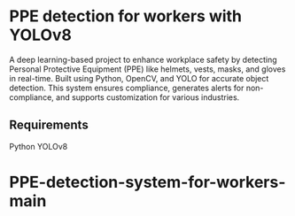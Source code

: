 # PPE detection for workers with YOLOv8 

A deep learning-based project to enhance workplace safety by detecting Personal Protective Equipment (PPE) like helmets, vests, masks, and gloves in real-time. Built using Python, OpenCV, and YOLO for accurate object detection. This system ensures compliance, generates alerts for non-compliance, and supports customization for various industries.










## Requirements

Python 
YOLOv8


# PPE-detection-system-for-workers-main
